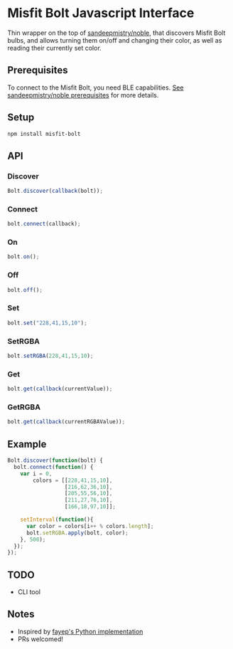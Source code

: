 # Misfit Bolt Javascript Interface

Thin wrapper on the top of [sandeepmistry/noble](https://github.com/sandeepmistry/noble), that discovers Misfit Bolt bulbs, and allows turning them on/off and changing their color, as well as reading their currently set color.


## Prerequisites

To connect to the Misfit Bolt, you need BLE capabilities.
[See sandeepmistry/noble prerequisites](https://github.com/sandeepmistry/noble#prerequisites) for more details.


## Setup

```bash
npm install misfit-bolt
```


## API

### Discover
```javascript
Bolt.discover(callback(bolt));
```

### Connect
```javascript
bolt.connect(callback);
```

### On
```javascript
bolt.on();
```

### Off
```javascript
bolt.off();
```

### Set
```javascript
bolt.set("228,41,15,10");
```

### SetRGBA
```javascript
bolt.setRGBA(228,41,15,10);
```

### Get
```javascript
bolt.get(callback(currentValue));
```

### GetRGBA
```javascript
bolt.get(callback(currentRGBAValue));
```


## Example

```javascript
Bolt.discover(function(bolt) {
  bolt.connect(function() {
    var i = 0,
        colors = [[228,41,15,10],
                  [216,62,36,10],
                  [205,55,56,10],
                  [211,27,76,10],
                  [166,18,97,10]];

    setInterval(function(){
      var color = colors[i++ % colors.length];
      bolt.setRGBA.apply(bolt, color);
    }, 500);
  });
});
```


## TODO
- CLI tool

## Notes
- Inspired by [fayep's Python implementation](https://github.com/fayep/bolt)
- PRs welcomed!
